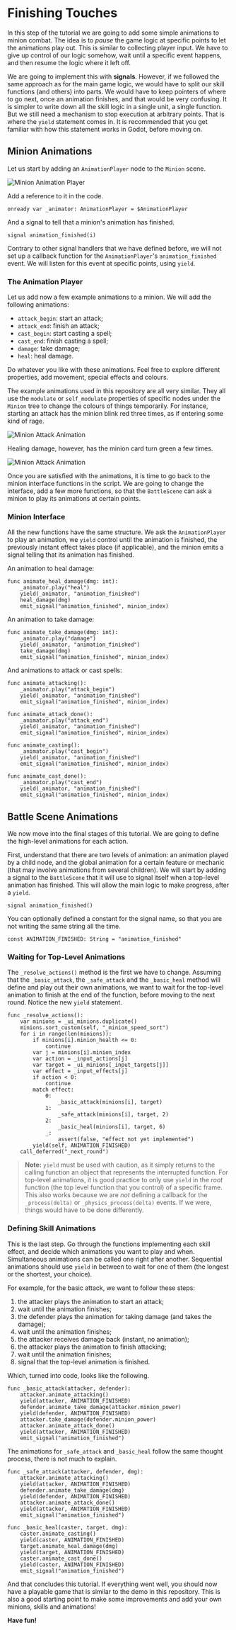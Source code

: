 # Finishing Touches

In this step of the tutorial we are going to add some simple animations to minion combat.
The idea is to *pause* the game logic at specific points to let the animations play out.
This is similar to collecting player input.
We have to give up control of our logic somehow, wait until a specific event happens, and then resume the logic where it left off.

We are going to implement this with **signals**.
However, if we followed the same approach as for the main game logic, we would have to split our skill functions (and others) into parts.
We would have to keep pointers of where to go next, once an animation finishes, and that would be very confusing.
It is simpler to write down all the skill logic in a single unit, a single function.
But we still need a mechanism to stop execution at arbitrary points.
That is where the `yield` statement comes in.
It is recommended that you get familiar with how this statement works in Godot, before moving on.

## Minion Animations

Let us start by adding an `AnimationPlayer` node to the `Minion` scene.

![Minion Animation Player](./step-6-minion-anim.PNG)

Add a reference to it in the code.

```gdscript
onready var _animator: AnimationPlayer = $AnimationPlayer
```

And a signal to tell that a minion's animation has finished.

```gdscript
signal animation_finished(i)
```

Contrary to other signal handlers that we have defined before, we will not set up a callback function for the `AnimationPlayer`'s `animation_finished` event.
We will listen for this event at specific points, using `yield`.

### The Animation Player

Let us add now a few example animations to a minion.
We will add the following animations:

- `attack_begin`: start an attack;
- `attack_end`: finish an attack;
- `cast_begin`: start casting a spell;
- `cast_end`: finish casting a spell;
- `damage`: take damage;
- `heal`: heal damage.

Do whatever you like with these animations.
Feel free to explore different properties, add movement, special effects and colours.

The example animations used in this repository are all very similar.
They all use the `modulate` or `self_modulate` properties of specific nodes under the `Minion` tree to change the colours of things temporarily.
For instance, starting an attack has the minion blink red three times, as if entering some kind of rage.

![Minion Attack Animation](./step-6-attack-anim.PNG)

Healing damage, however, has the minion card turn green a few times.

![Minion Attack Animation](./step-6-heal-anim.PNG)

Once you are satisfied with the animations, it is time to go back to the minion interface functions in the script.
We are going to change the interface, add a few more functions, so that the `BattleScene` can ask a minion to play its animations at certain points.

### Minion Interface

All the new functions have the same structure.
We ask the `AnimationPlayer` to play an animation, we `yield` control until the animation is finished, the previously instant effect takes place (if applicable), and the minion emits a signal telling that its animation has finished.

An animation to heal damage:

```gdscript
func animate_heal_damage(dmg: int):
    _animator.play("heal")
    yield(_animator, "animation_finished")
    heal_damage(dmg)
    emit_signal("animation_finished", minion_index)
```

An animation to take damage:

```gdscript
func animate_take_damage(dmg: int):
    _animator.play("damage")
    yield(_animator, "animation_finished")
    take_damage(dmg)
    emit_signal("animation_finished", minion_index)
```

And animations to attack or cast spells:

```gdscript
func animate_attacking():
    _animator.play("attack_begin")
    yield(_animator, "animation_finished")
    emit_signal("animation_finished", minion_index)

func animate_attack_done():
    _animator.play("attack_end")
    yield(_animator, "animation_finished")
    emit_signal("animation_finished", minion_index)

func animate_casting():
    _animator.play("cast_begin")
    yield(_animator, "animation_finished")
    emit_signal("animation_finished", minion_index)

func animate_cast_done():
    _animator.play("cast_end")
    yield(_animator, "animation_finished")
    emit_signal("animation_finished", minion_index)
```


## Battle Scene Animations

We now move into the final stages of this tutorial.
We are going to define the high-level animations for each action.

First, understand that there are two levels of animation: an animation played by a child node, and the global animation for a certain feature or mechanic (that may involve animations from several children).
We will start by adding a signal to the `BattleScene` that it will use to signal itself when a top-level animation has finished.
This will allow the main logic to make progress, after a `yield`.

```gdscript
signal animation_finished()
```

You can optionally defined a constant for the signal name, so that you are not writing the same string all the time.

```gdscript
const ANIMATION_FINISHED: String = "animation_finished"
```

### Waiting for Top-Level Animations

The `_resolve_actions()` method is the first we have to change.
Assuming that the `_basic_attack`, the `_safe_attack` and the `_basic_heal` method will define and play out their own animations, we want to wait for the top-level animation to finish at the end of the function, before moving to the next round.
Notice the new `yield` statement.

```gdscript
func _resolve_actions():
    var minions = _ui_minions.duplicate()
    minions.sort_custom(self, "_minion_speed_sort")
    for i in range(len(minions)):
        if minions[i].minion_health <= 0:
            continue
        var j = minions[i].minion_index
        var action = _input_actions[j]
        var target = _ui_minions[_input_targets[j]]
        var effect = _input_effects[j]
        if action < 0:
            continue
        match effect:
            0:
                _basic_attack(minions[i], target)
            1:
                _safe_attack(minions[i], target, 2)
            2:
                _basic_heal(minions[i], target, 6)
            _:
                assert(false, "effect not yet implemented")
        yield(self, ANIMATION_FINISHED)
    call_deferred("_next_round")
```

> **Note:** `yield` must be used with caution, as it simply returns to the calling function an object that represents the interrupted function.
> For top-level animations, it is good practice to only use `yield` in the *root* function (the top level function that you control) of a specific frame.
> This also works because we are *not* defining a callback for the `_process(delta)` or `_physics_process(delta)` events.
> If we were, things would have to be done differently.

### Defining Skill Animations

This is the last step.
Go through the functions implementing each skill effect, and decide which animations you want to play and when.
Simultaneous animations can be called one right after another.
Sequential animations should use `yield` in between to wait for one of them (the longest or the shortest, your choice).

For example, for the basic attack, we want to follow these steps:

1. the attacker plays the animation to start an attack;
2. wait until the animation finishes;
3. the defender plays the animation for taking damage (and takes the damage);
4. wait until the animation finishes;
5. the attacker receives damage back (instant, no animation);
6. the attacker plays the animation to finish attacking;
7. wait until the animation finishes;
8. signal that the top-level animation is finished.

Which, turned into code, looks like the following.

```gdscript
func _basic_attack(attacker, defender):
    attacker.animate_attacking()
    yield(attacker, ANIMATION_FINISHED)
    defender.animate_take_damage(attacker.minion_power)
    yield(defender, ANIMATION_FINISHED)
    attacker.take_damage(defender.minion_power)
    attacker.animate_attack_done()
    yield(attacker, ANIMATION_FINISHED)
    emit_signal("animation_finished")
```

The animations for `_safe_attack` and `_basic_heal` follow the same thought process, there is not much to explain.

```gdscript
func _safe_attack(attacker, defender, dmg):
    attacker.animate_attacking()
    yield(attacker, ANIMATION_FINISHED)
    defender.animate_take_damage(dmg)
    yield(defender, ANIMATION_FINISHED)
    attacker.animate_attack_done()
    yield(attacker, ANIMATION_FINISHED)
    emit_signal("animation_finished")

func _basic_heal(caster, target, dmg):
    caster.animate_casting()
    yield(caster, ANIMATION_FINISHED)
    target.animate_heal_damage(dmg)
    yield(target, ANIMATION_FINISHED)
    caster.animate_cast_done()
    yield(caster, ANIMATION_FINISHED)
    emit_signal("animation_finished")
```

And that concludes this tutorial.
If everything went well, you should now have a playable game that is similar to the demo in this repository.
This is also a good starting point to make some improvements and add your own minions, skills and animations!

**Have fun!**
